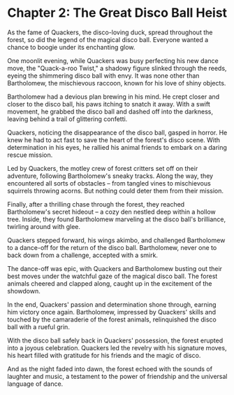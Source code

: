 # Chapter 2: The Great Disco Ball Heist

As the fame of Quackers, the disco-loving duck, spread throughout the forest, so did the legend of the magical disco ball. Everyone wanted a chance to boogie under its enchanting glow.

One moonlit evening, while Quackers was busy perfecting his new dance move, the "Quack-a-roo Twist," a shadowy figure slinked through the reeds, eyeing the shimmering disco ball with envy. It was none other than Bartholomew, the mischievous raccoon, known for his love of shiny objects.

Bartholomew had a devious plan brewing in his mind. He crept closer and closer to the disco ball, his paws itching to snatch it away. With a swift movement, he grabbed the disco ball and dashed off into the darkness, leaving behind a trail of glittering confetti.

Quackers, noticing the disappearance of the disco ball, gasped in horror. He knew he had to act fast to save the heart of the forest's disco scene. With determination in his eyes, he rallied his animal friends to embark on a daring rescue mission.

Led by Quackers, the motley crew of forest critters set off on their adventure, following Bartholomew's sneaky tracks. Along the way, they encountered all sorts of obstacles – from tangled vines to mischievous squirrels throwing acorns. But nothing could deter them from their mission.

Finally, after a thrilling chase through the forest, they reached Bartholomew's secret hideout – a cozy den nestled deep within a hollow tree. Inside, they found Bartholomew marveling at the disco ball's brilliance, twirling around with glee.

Quackers stepped forward, his wings akimbo, and challenged Bartholomew to a dance-off for the return of the disco ball. Bartholomew, never one to back down from a challenge, accepted with a smirk.

The dance-off was epic, with Quackers and Bartholomew busting out their best moves under the watchful gaze of the magical disco ball. The forest animals cheered and clapped along, caught up in the excitement of the showdown.

In the end, Quackers' passion and determination shone through, earning him victory once again. Bartholomew, impressed by Quackers' skills and touched by the camaraderie of the forest animals, relinquished the disco ball with a rueful grin.

With the disco ball safely back in Quackers' possession, the forest erupted into a joyous celebration. Quackers led the revelry with his signature moves, his heart filled with gratitude for his friends and the magic of disco.

And as the night faded into dawn, the forest echoed with the sounds of laughter and music, a testament to the power of friendship and the universal language of dance. 
